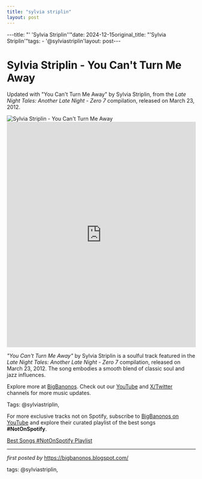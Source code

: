```yaml
---
title: "sylvia striplin"
layout: post
---
```

---title: "' 'Sylvia Striplin''"date: 2024-12-15original_title: "'Sylvia Striplin'"tags:  - '@sylviastriplin'layout: post---<!-- Title of the Post --><h1 >Sylvia Striplin - You Can't Turn Me Away</h1> <!-- Introductory Text --><p >Updated with "You Can't Turn Me Away" by Sylvia Striplin, from the *Late Night Tales: Another Late Night - Zero 7* compilation, released on March 23, 2012.</p> <!-- Featured Image --><div > <img src="https://i.ytimg.com/vi/L3RkUVnYGnE/sddefault.jpg" alt="Sylvia Striplin - You Can't Turn Me Away" /></div> <!-- YouTube Video Embed --><div > <iframe width="100%" height="601" src="https://www.youtube.com/embed/f1RAGrPqF1s" title="You Can't Turn Me Away" frameborder="0" allow="accelerometer; autoplay; clipboard-write; encrypted-media; gyroscope; picture-in-picture; web-share" referrerpolicy="strict-origin-when-cross-origin" allowfullscreen></iframe></div> <!-- Song Information --><div > <p><em>"You Can't Turn Me Away"</em> by Sylvia Striplin is a soulful track featured in the *Late Night Tales: Another Late Night - Zero 7* compilation, released on March 23, 2012. The song embodies a smooth blend of classic soul and jazz influences.</p></div> <!-- Footer Links --><div > <p>Explore more at <a href="https://bigbanonos.blogspot.com/" target="_blank">BigBanonos</a>. Check out our <a href="https://www.youtube.com/@BigBanonos" target="_blank">YouTube</a> and <a href="https://x.com/bigbanonos" target="_blank">X/Twitter</a> channels for more music updates.</p></div> <!-- Tags --><p >Tags: @sylviastriplin,</p><!--Subscribe and Playlist Links--><div>    <p>For more exclusive tracks not on Spotify, subscribe to <a href="https://www.youtube.com/@BigBanonos" target="_blank">BigBanonos on YouTube</a> and explore their curated playlist of the best songs <strong>#NotOnSpotify</strong>.</p>    <p><a href="https://www.youtube.com/playlist?list=PLtuNtuTatqI0kFahUCbtbfenC_ET5O_tr" target="_blank">Best Songs #NotOnSpotify Playlist<br /></a></p></div><hr /><p><em>first posted by</em> <a href="https://bigbanonos.blogspot.com/" rel="noopener" target="_new">https://bigbanonos.blogspot.com/</a></p><p>tags: @sylviastriplin,</p>